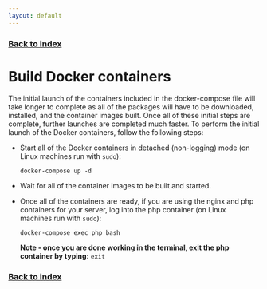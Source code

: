 ```yaml
---
layout: default
---
```


### [Back to index](./index.html)

# Build Docker containers

The initial launch of the containers included in the docker-compose file will take longer to complete as all 
of the packages will have to be downloaded, installed, and the container images built. Once all of these initial
steps are complete, further launches are completed much faster. To perform the initial launch of the Docker 
containers, follow the following steps:

- Start all of the Docker containers in detached (non-logging) mode (on Linux machines run with `sudo`):
    
    `docker-compose up -d`
    
- Wait for all of the container images to be built and started.
- Once all of the containers are ready, if you are using the nginx and php containers for your server, log into the 
    php container (on Linux machines run with `sudo`):
    
    `docker-compose exec php bash`
    
    **Note - once you are done working in the terminal, exit the php container by typing:** `exit`

### [Back to index](./index.html)
